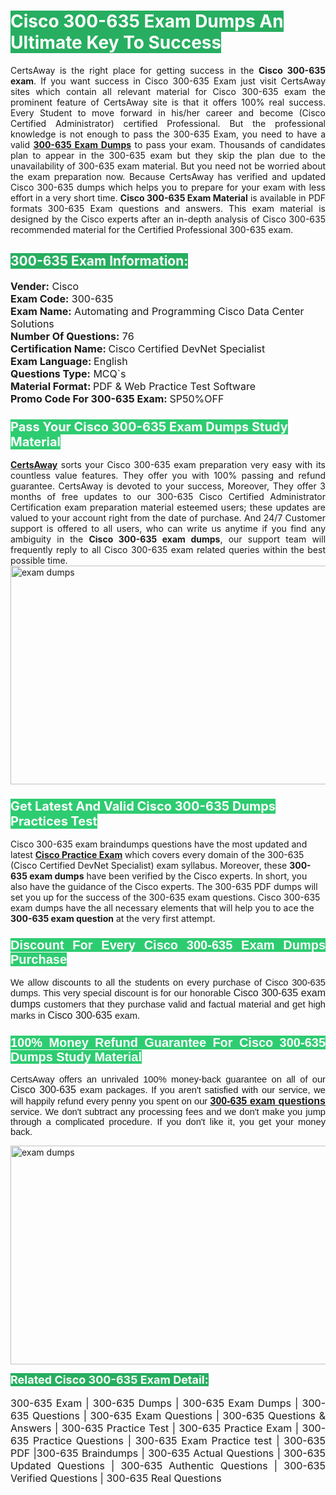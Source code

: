 <h1><span style="color:#ffffff"><strong><span style="background-color:#27ae60">Cisco 300-635 Exam Dumps An Ultimate Key To Success</span></strong></span></h1> <div style="text-align:justify">CertsAway is the right place for getting success in the <strong>Cisco 300-635 exam</strong>. If you want success in Cisco 300-635 Exam just visit CertsAway sites which contain all relevant material for Cisco 300-635 exam the prominent feature of CertsAway site is that it offers 100% real success. Every Student to move forward in his/her career and become (Cisco Certified Administrator) certified Professional. But the professional knowledge is not enough to pass the 300-635 Exam, you need to have a valid <a href="https://www.certsaway.com/cisco/300-635-exam-dumps"><strong>300-635 Exam Dumps</strong></a> to pass your exam. Thousands of candidates plan to appear in the 300-635 exam but they skip the plan due to the unavailability of 300-635 exam material. But you need not be worried about the exam preparation now. Because CertsAway has verified and updated Cisco 300-635 dumps which helps you to prepare for your exam with less effort in a very short time. <strong>Cisco 300-635 Exam Material</strong> is available in PDF formats 300-635 Exam questions and answers. This exam material is designed by the Cisco experts after an in-depth analysis of Cisco 300-635 recommended material for the Certified Professional 300-635 exam.</div> <h2 style="text-align:justify"><span style="color:#ffffff"><span style="background-color:#27ae60">300-635 Exam Information:</span></span></h2> <p><span style="font-size:16px"><strong>Vender:</strong> Cisco<br /> <strong>Exam Code:</strong> 300-635<br /> <strong>Exam Name:</strong> Automating and Programming Cisco Data Center Solutions<br /> <strong>Number Of Questions:</strong> 76<br /> <strong>Certification Name: </strong>Cisco Certified DevNet Specialist<br /> <strong>Exam Language: </strong>English<br /> <strong>Questions Type:</strong> MCQ`s<br /> <strong>Material Format: </strong>PDF & Web Practice Test Software<br /> <strong>Promo Code For 300-635 Exam: </strong>SP50%OFF</span></p> <h3><span style="font-size:20px"><span style="color:#ffffff"><strong><span style="background-color:#2ecc71">Pass Your Cisco 300-635 Exam Dumps Study Material</span></strong></span></span></h3> <div style="text-align:justify"><a href=" https://www.certsaway.com/"><strong>CertsAway</strong></a> sorts your Cisco 300-635 exam preparation very easy with its countless value features. They offer you with 100% passing and refund guarantee. CertsAway is devoted to your success, Moreover, They offer 3 months of free updates to our 300-635 Cisco Certified Administrator Certification exam preparation material esteemed users; these updates are valued to your account right from the date of purchase. And 24/7 Customer support is offered to all users, who can write us anytime if you find any ambiguity in the <strong>Cisco 300-635 exam dumps</strong>, our support team will frequently reply to all Cisco 300-635 exam related queries within the best possible time.</div> <div style="text-align:justify"> </div> <div style="text-align:justify"><a href="https://www.certsaway.com/cisco/300-635-exam-dumps" rel="no-follow"><img alt="exam dumps" src="https://www.certcollections.com/uploads/content/certsaway.png" style="height:350px; width:750px" /></a></div> <h3><span style="font-size:20px"><span style="color:#ffffff"><strong><span style="background-color:#2ecc71">Get Latest And Valid Cisco 300-635 Dumps Practices Test</span></strong></span></span></h3> <p>Cisco 300-635 exam braindumps questions have the most updated and latest <a href="https://www.certsaway.com/cisco-questions"><strong>Cisco Practice Exam</strong></a> which covers every domain of the 300-635 (Cisco Certified DevNet Specialist) exam syllabus. Moreover, these <strong>300-635 exam dumps</strong> have been verified by the Cisco experts. In short, you also have the guidance of the Cisco experts. The 300-635 PDF dumps will set you up for the success of the 300-635 exam questions. Cisco 300-635 exam dumps have the all necessary elements that will help you to ace the <strong>300-635 exam question</strong> at the very first attempt.</p> <h3 style="text-align:justify"><span style="font-size:20px"><span style="color:#ffffff"><strong><span style="font-family:Calibri,sans-serif"><span style="background-color:#2ecc71">Discount For Every </span><span style="background-color:#2ecc71">Cisco 300-635 Exam</span><span style="background-color:#2ecc71"> Dumps Purchase</span></span></strong></span></span></h3> <div style="text-align:justify"> <p><span style="font-size:11pt"><span style="font-family:Calibri,sans-serif">We allow discounts to all the students on every purchase of Cisco 300-635 dumps. This very special discount is for our honorable <span style="font-size:12.0pt"><span style="background-color:white">Cisco 300-635 exam dumps </span></span>customers that they purchase valid and factual material and get high marks in <span style="font-size:12.0pt"><span style="background-color:white">Cisco 300-635 </span></span>exam. </span></span></p> <h3><span style="font-size:20px"><span style="color:#ffffff"><strong><span style="font-family:Calibri,sans-serif"><span style="background-color:#2ecc71">100% Money Refund Guarantee For </span><span style="background-color:#2ecc71">Cisco 300-635 Dumps Study Material</span></span></strong></span></span></h3> <p><span style="font-size:11pt"><span style="font-family:Calibri,sans-serif">CertsAway offers an unrivaled 100% money-back guarantee on all of our <span style="font-size:12.0pt"><span style="background-color:white">Cisco 300-635 </span></span>exam packages. If you aren't satisfied with our service, we will happily refund every penny you spent on our <span style="font-size:12.0pt"><span style="background-color:white"><a href="https://www.certsaway.com/cisco/300-635-exam-dumps"><strong>300-635 exam questions</strong></a> </span></span>service. We don't subtract any processing fees and we don't make you jump through a complicated procedure. If you don't like it, you get your money back.</span></span></p> <p><a href="https://www.certsaway.com/cisco/300-635-exam-dumps" rel="no-follow"><img alt="exam dumps" src="https://www.certcollections.com/uploads/content/certsaway_(2)2.png" style="height:350px; width:750px" /></a></p> <p><span style="color:#ffffff"><strong><span style="font-size:18px"><span style="background-color:#27ae60">Related Cisco 300-635 Exam Detail:</span></span></strong></span><br /> <br /> <span style="font-size:16px">300-635 Exam | 300-635 Dumps | 300-635 Exam Dumps | 300-635 Questions | 300-635 Exam Questions | 300-635 Questions & Answers | 300-635 Practice Test | 300-635 Practice Exam | 300-635 Practice Questions | 300-635 Exam Practice test | 300-635 PDF |300-635 Braindumps | 300-635 Actual Questions | 300-635 Updated Questions | 300-635 Authentic Questions | 300-635 Verified Questions | 300-635 Real Questions</span></p> </div>
